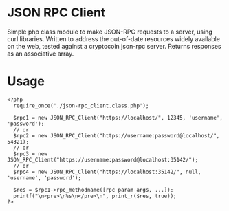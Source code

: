 JSON RPC Client
===============

Simple php class module to make JSON-RPC requests to a server, using curl libraries. Written to address the out-of-date resources widely available on the web, tested against a cryptocoin json-rpc server. Returns responses as an associative array.

Usage
=====

    <?php 
      require_once('./json-rpc_client.class.php');
    
      $rpc1 = new JSON_RPC_Client("https://localhost/", 12345, 'username', 'password');
      // or
      $rpc2 = new JSON_RPC_Client("https://username:password@localhost/", 54321);
      // or
      $rpc3 = new JSON_RPC_Client("https://username:password@localhost:35142/");
      // or
      $rpc4 = new JSON_RPC_Client("https://localhost:35142/", null, 'username', 'password');
    
      $res = $rpc1->rpc_methodname([rpc param args, ...]);
      printf("\n<pre>\n%s\n</pre>\n", print_r($res, true));
    ?>
